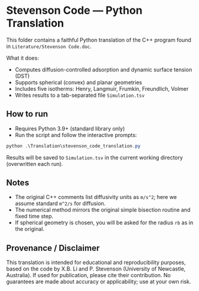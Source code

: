 # Stevenson Code — Python Translation

This folder contains a faithful Python translation of the C++ program found in `Literature/Stevenson Code.doc`.

What it does:
- Computes diffusion-controlled adsorption and dynamic surface tension (DST)
- Supports spherical (convex) and planar geometries
- Includes five isotherms: Henry, Langmuir, Frumkin, Freundlich, Volmer
- Writes results to a tab-separated file `Simulation.tsv`

## How to run

- Requires Python 3.9+ (standard library only)
- Run the script and follow the interactive prompts:

```powershell
python .\Translation\stevenson_code_translation.py
```

Results will be saved to `Simulation.tsv` in the current working directory (overwritten each run).

## Notes
- The original C++ comments list diffusivity units as `m/s^2`; here we assume standard `m^2/s` for diffusion.
- The numerical method mirrors the original simple bisection routine and fixed time step.
- If spherical geometry is chosen, you will be asked for the radius `rb` as in the original.

## Provenance / Disclaimer
This translation is intended for educational and reproducibility purposes, based on the code by X.B. Li and P. Stevenson (University of Newcastle, Australia). If used for publication, please cite their contribution. No guarantees are made about accuracy or applicability; use at your own risk.